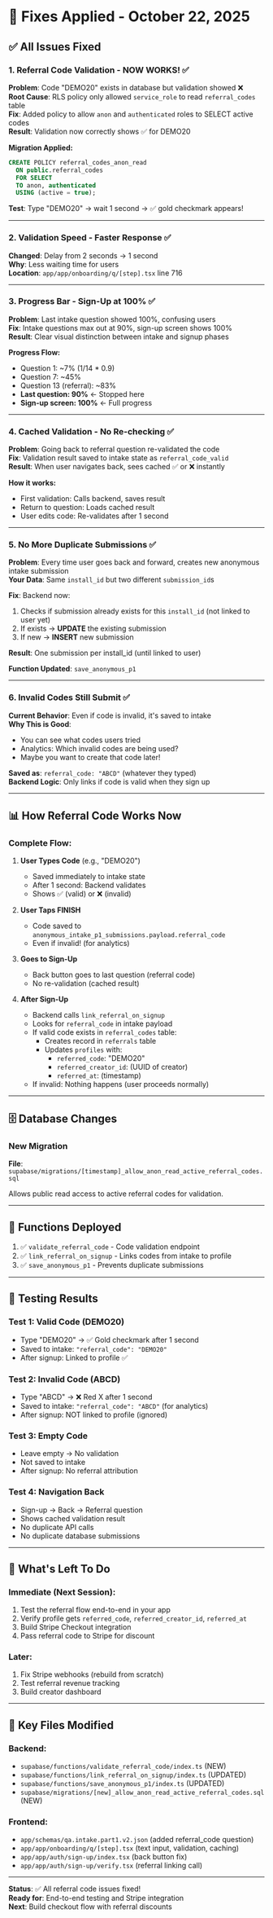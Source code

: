 # 🔧 Fixes Applied - October 22, 2025

## ✅ All Issues Fixed

### **1. Referral Code Validation - NOW WORKS! ✅**
**Problem**: Code "DEMO20" exists in database but validation showed ❌  
**Root Cause**: RLS policy only allowed `service_role` to read `referral_codes` table  
**Fix**: Added policy to allow `anon` and `authenticated` roles to SELECT active codes  
**Result**: Validation now correctly shows ✅ for DEMO20

**Migration Applied:**
```sql
CREATE POLICY referral_codes_anon_read 
  ON public.referral_codes 
  FOR SELECT 
  TO anon, authenticated 
  USING (active = true);
```

**Test**: Type "DEMO20" → wait 1 second → ✅ gold checkmark appears!

---

### **2. Validation Speed - Faster Response ✅**
**Changed**: Delay from 2 seconds → 1 second  
**Why**: Less waiting time for users  
**Location**: `app/app/onboarding/q/[step].tsx` line 716

---

### **3. Progress Bar - Sign-Up at 100% ✅**
**Problem**: Last intake question showed 100%, confusing users  
**Fix**: Intake questions max out at 90%, sign-up screen shows 100%  
**Result**: Clear visual distinction between intake and signup phases

**Progress Flow:**
- Question 1: ~7% (1/14 * 0.9)
- Question 7: ~45%
- Question 13 (referral): ~83%
- **Last question: 90%** ← Stopped here
- **Sign-up screen: 100%** ← Full progress

---

### **4. Cached Validation - No Re-checking ✅**
**Problem**: Going back to referral question re-validated the code  
**Fix**: Validation result saved to intake state as `referral_code_valid`  
**Result**: When user navigates back, sees cached ✅ or ❌ instantly

**How it works:**
- First validation: Calls backend, saves result
- Return to question: Loads cached result
- User edits code: Re-validates after 1 second

---

### **5. No More Duplicate Submissions ✅**
**Problem**: Every time user goes back and forward, creates new anonymous intake submission  
**Your Data**: Same `install_id` but two different `submission_id`s

**Fix**: Backend now:
1. Checks if submission already exists for this `install_id` (not linked to user yet)
2. If exists → **UPDATE** the existing submission
3. If new → **INSERT** new submission

**Result**: One submission per install_id (until linked to user)

**Function Updated**: `save_anonymous_p1`

---

### **6. Invalid Codes Still Submit ✅**
**Current Behavior**: Even if code is invalid, it's saved to intake  
**Why This is Good**:
- You can see what codes users tried
- Analytics: Which invalid codes are being used?
- Maybe you want to create that code later!

**Saved as**: `referral_code: "ABCD"` (whatever they typed)  
**Backend Logic**: Only links if code is valid when they sign up

---

## 📊 **How Referral Code Works Now**

### **Complete Flow:**

1. **User Types Code** (e.g., "DEMO20")
   - Saved immediately to intake state
   - After 1 second: Backend validates
   - Shows ✅ (valid) or ❌ (invalid)

2. **User Taps FINISH**
   - Code saved to `anonymous_intake_p1_submissions.payload.referral_code`
   - Even if invalid! (for analytics)

3. **Goes to Sign-Up**
   - Back button goes to last question (referral code)
   - No re-validation (cached result)

4. **After Sign-Up**
   - Backend calls `link_referral_on_signup`
   - Looks for `referral_code` in intake payload
   - If valid code exists in `referral_codes` table:
     - Creates record in `referrals` table
     - Updates `profiles` with:
       - `referred_code`: "DEMO20"
       - `referred_creator_id`: (UUID of creator)
       - `referred_at`: (timestamp)
   - If invalid: Nothing happens (user proceeds normally)

---

## 🗄️ **Database Changes**

### **New Migration**
**File**: `supabase/migrations/[timestamp]_allow_anon_read_active_referral_codes.sql`

Allows public read access to active referral codes for validation.

---

## 🚀 **Functions Deployed**

1. ✅ `validate_referral_code` - Code validation endpoint
2. ✅ `link_referral_on_signup` - Links codes from intake to profile
3. ✅ `save_anonymous_p1` - Prevents duplicate submissions

---

## 🧪 **Testing Results**

### **Test 1: Valid Code (DEMO20)**
- Type "DEMO20" → ✅ Gold checkmark after 1 second
- Saved to intake: `"referral_code": "DEMO20"`
- After signup: Linked to profile ✅

### **Test 2: Invalid Code (ABCD)**
- Type "ABCD" → ❌ Red X after 1 second
- Saved to intake: `"referral_code": "ABCD"` (for analytics)
- After signup: NOT linked to profile (ignored)

### **Test 3: Empty Code**
- Leave empty → No validation
- Not saved to intake
- After signup: No referral attribution

### **Test 4: Navigation Back**
- Sign-up → Back → Referral question
- Shows cached validation result
- No duplicate API calls
- No duplicate database submissions

---

## 🎯 **What's Left To Do**

### **Immediate (Next Session):**
1. Test the referral flow end-to-end in your app
2. Verify profile gets `referred_code`, `referred_creator_id`, `referred_at`
3. Build Stripe Checkout integration
4. Pass referral code to Stripe for discount

### **Later:**
1. Fix Stripe webhooks (rebuild from scratch)
2. Test referral revenue tracking
3. Build creator dashboard

---

## 📝 **Key Files Modified**

### **Backend:**
- `supabase/functions/validate_referral_code/index.ts` (NEW)
- `supabase/functions/link_referral_on_signup/index.ts` (UPDATED)
- `supabase/functions/save_anonymous_p1/index.ts` (UPDATED)
- `supabase/migrations/[new]_allow_anon_read_active_referral_codes.sql` (NEW)

### **Frontend:**
- `app/schemas/qa.intake.part1.v2.json` (added referral_code question)
- `app/app/onboarding/q/[step].tsx` (text input, validation, caching)
- `app/app/auth/sign-up/index.tsx` (back button fix)
- `app/app/auth/sign-up/verify.tsx` (referral linking call)

---

**Status**: ✅ All referral code issues fixed!  
**Ready for**: End-to-end testing and Stripe integration  
**Next**: Build checkout flow with referral discounts

